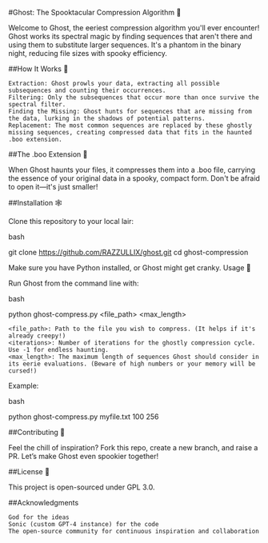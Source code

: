 #Ghost: The Spooktacular Compression Algorithm 👻

Welcome to Ghost, the eeriest compression algorithm you'll ever encounter! Ghost works its spectral magic by finding sequences that aren't there and using them to substitute larger sequences. It's a phantom in the binary night, reducing file sizes with spooky efficiency.

##How It Works 🎃

    Extraction: Ghost prowls your data, extracting all possible subsequences and counting their occurrences.
    Filtering: Only the subsequences that occur more than once survive the spectral filter.
    Finding the Missing: Ghost hunts for sequences that are missing from the data, lurking in the shadows of potential patterns.
    Replacement: The most common sequences are replaced by these ghostly missing sequences, creating compressed data that fits in the haunted .boo extension.

##The .boo Extension 👻

When Ghost haunts your files, it compresses them into a .boo file, carrying the essence of your original data in a spooky, compact form. Don't be afraid to open it—it's just smaller!

##Installation 🕸️

Clone this repository to your local lair:

bash

git clone https://github.com/RAZZULLIX/ghost.git
cd ghost-compression

Make sure you have Python installed, or Ghost might get cranky.
Usage 🦇

Run Ghost from the command line with:

bash

python ghost-compress.py <file_path> <iterations> <max_length>

    <file_path>: Path to the file you wish to compress. (It helps if it's already creepy!)
    <iterations>: Number of iterations for the ghostly compression cycle. Use -1 for endless haunting.
    <max_length>: The maximum length of sequences Ghost should consider in its eerie evaluations. (Beware of high numbers or your memory will be cursed!)

Example:

bash

python ghost-compress.py myfile.txt 100 256

##Contributing 👻

Feel the chill of inspiration? Fork this repo, create a new branch, and raise a PR. Let’s make Ghost even spookier together!

##License 🧛

This project is open-sourced under GPL 3.0.

##Acknowledgments

    God for the ideas
    Sonic (custom GPT-4 instance) for the code
    The open-source community for continuous inspiration and collaboration
